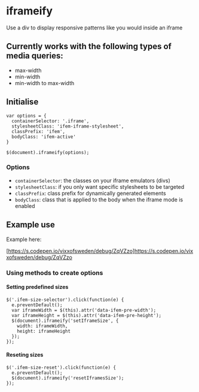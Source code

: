# iframeify
Use a div to display responsive patterns like you would inside an iframe

## Currently works with the following types of media queries:

- max-width
- min-width
- min-width to max-width

## Initialise

```
var options = {
  containerSelector: '.iframe',
  stylesheetClass: 'ifem-iframe-stylesheet',
  classPrefix: 'ifem',
  bodyClass: 'ifem-active'
}

$(document).iframeify(options);
```

### Options

- `containerSelector`: the classes on your iframe emulators (divs)
- `stylesheetClass`: if you only want specific stylesheets to be targeted
- `classPrefix`: class prefix for dynamically generated elements
- `bodyClass`: class that is applied to the body when the iframe mode is enabled

## Example use

Example here:

[https://s.codepen.io/vixxofsweden/debug/ZqVZzo]https://s.codepen.io/vixxofsweden/debug/ZqVZzo


### Using methods to create options

#### Setting predefined sizes

```
$('.ifem-size-selector').click(function(e) {
  e.preventDefault();
  var iframeWidth = $(this).attr('data-ifem-pre-width');
  var iframeHeight = $(this).attr('data-ifem-pre-height');
  $(document).iframeify('setIframeSize', {
    width: iframeWidth,
    height: iframeHeight
  });
});
```

#### Reseting sizes
```
$('.ifem-size-reset').click(function(e) {
  e.preventDefault();
  $(document).iframeify('resetIframesSize');
});
```
